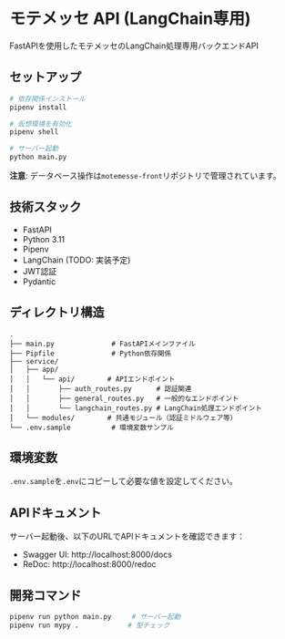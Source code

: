 # モテメッセ API (LangChain専用)

FastAPIを使用したモテメッセのLangChain処理専用バックエンドAPI

## セットアップ

```bash
# 依存関係インストール
pipenv install

# 仮想環境を有効化
pipenv shell

# サーバー起動
python main.py
```

**注意**: データベース操作は`motemesse-front`リポジトリで管理されています。

## 技術スタック

- FastAPI
- Python 3.11
- Pipenv
- LangChain (TODO: 実装予定)
- JWT認証
- Pydantic

## ディレクトリ構造

```
.
├── main.py              # FastAPIメインファイル
├── Pipfile              # Python依存関係
├── service/
│   ├── app/
│   │   └── api/        # APIエンドポイント
│   │       ├── auth_routes.py      # 認証関連
│   │       ├── general_routes.py   # 一般的なエンドポイント
│   │       └── langchain_routes.py # LangChain処理エンドポイント
│   └── modules/        # 共通モジュール（認証ミドルウェア等）
└── .env.sample          # 環境変数サンプル
```

## 環境変数

`.env.sample`を`.env`にコピーして必要な値を設定してください。

## APIドキュメント

サーバー起動後、以下のURLでAPIドキュメントを確認できます：
- Swagger UI: http://localhost:8000/docs
- ReDoc: http://localhost:8000/redoc

## 開発コマンド

```bash
pipenv run python main.py     # サーバー起動
pipenv run mypy .            # 型チェック
```